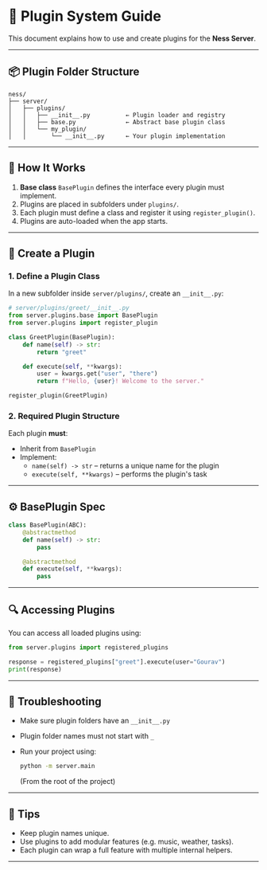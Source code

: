 # 🔌 Plugin System Guide

This document explains how to use and create plugins for the **Ness Server**.

---

## 📦 Plugin Folder Structure

```
ness/
├── server/
│   ├── plugins/
│   │   ├── __init__.py          ← Plugin loader and registry
│   │   ├── base.py              ← Abstract base plugin class
│   │   └── my_plugin/
│   │       └── __init__.py      ← Your plugin implementation
```

---

## 🚀 How It Works

1. **Base class** `BasePlugin` defines the interface every plugin must implement.
2. Plugins are placed in subfolders under `plugins/`.
3. Each plugin must define a class and register it using `register_plugin()`.
4. Plugins are auto-loaded when the app starts.

---

## 🧱 Create a Plugin

### 1. Define a Plugin Class

In a new subfolder inside `server/plugins/`, create an `__init__.py`:

```python
# server/plugins/greet/__init__.py
from server.plugins.base import BasePlugin
from server.plugins import register_plugin

class GreetPlugin(BasePlugin):
    def name(self) -> str:
        return "greet"

    def execute(self, **kwargs):
        user = kwargs.get("user", "there")
        return f"Hello, {user}! Welcome to the server."

register_plugin(GreetPlugin)
```

### 2. Required Plugin Structure

Each plugin **must**:

- Inherit from `BasePlugin`
- Implement:
  - `name(self) -> str` – returns a unique name for the plugin
  - `execute(self, **kwargs)` – performs the plugin's task

---

## ⚙️ BasePlugin Spec

```python
class BasePlugin(ABC):
    @abstractmethod
    def name(self) -> str:
        pass

    @abstractmethod
    def execute(self, **kwargs):
        pass
```

---

## 🔍 Accessing Plugins

You can access all loaded plugins using:

```python
from server.plugins import registered_plugins

response = registered_plugins["greet"].execute(user="Gourav")
print(response)
```

---

## 🐛 Troubleshooting

- Make sure plugin folders have an `__init__.py`
- Plugin folder names must not start with `_`
- Run your project using:

  ```bash
  python -m server.main
  ```

  (From the root of the project)

---

## 📌 Tips

- Keep plugin names unique.
- Use plugins to add modular features (e.g. music, weather, tasks).
- Each plugin can wrap a full feature with multiple internal helpers.

---
